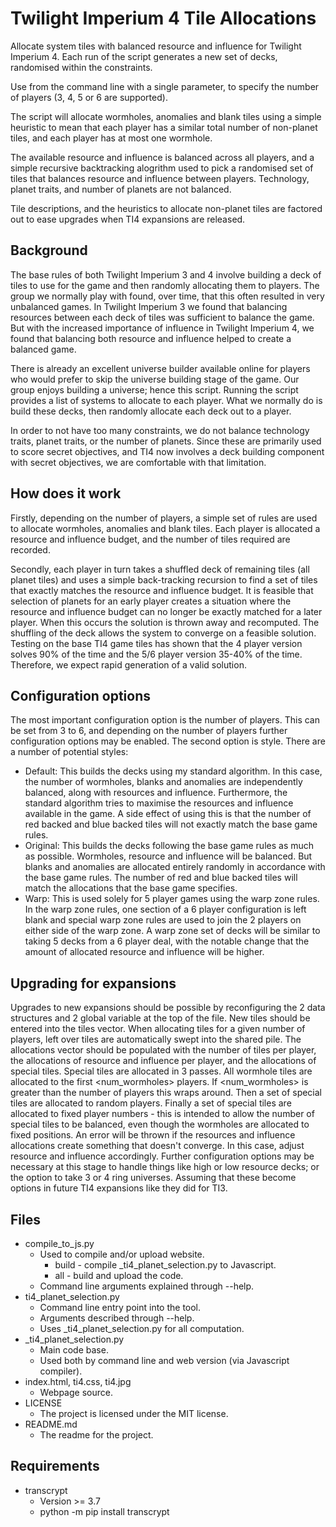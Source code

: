 # Twilight Imperium 4 Tile Allocations

Allocate system tiles with balanced resource and influence for Twilight Imperium 4.  Each run of the script generates a new set of decks, randomised within the constraints.

Use from the command line with a single parameter, to specify the number of players (3, 4, 5 or 6 are supported).

The script will allocate wormholes, anomalies and blank tiles using a simple heuristic to mean that each player has a similar total number of non-planet tiles, and each player has at most one wormhole.

The available resource and influence is balanced across all players, and a simple recursive backtracking alogrithm used to pick a randomised set of tiles that balances resource and influence between players.  Technology, planet traits, and number of planets are not balanced.

Tile descriptions, and the heuristics to allocate non-planet tiles are factored out to ease upgrades when TI4 expansions are released.

## Background

The base rules of both Twilight Imperium 3 and 4 involve building a deck of tiles to use for the game and then randomly allocating them to players.  The group we normally play with found, over time, that this often resulted in very unbalanced games.  In Twilight Imperium 3 we found that balancing resources between each deck of tiles was sufficient to balance the game.  But with the increased importance of influence in Twilight Imperium 4, we found that balancing both resource and influence helped to create a balanced game.

There is already an excellent universe builder available online for players who would prefer to skip the universe building stage of the game.  Our group enjoys building a universe; hence this script.  Running the script provides a list of systems to allocate to each player.  What we normally do is build these decks, then randomly allocate each deck out to a player.

In order to not have too many constraints, we do not balance technology traits, planet traits, or the number of planets.  Since these are primarily used to score secret objectives, and TI4 now involves a deck building component with secret objectives, we are comfortable with that limitation.

## How does it work

Firstly, depending on the number of players, a simple set of rules are used to allocate wormholes, anomalies and blank tiles.  Each player is allocated a resource and influence budget, and the number of tiles required are recorded.

Secondly, each player in turn takes a shuffled deck of remaining tiles (all planet tiles) and uses a simple back-tracking recursion to find a set of tiles that exactly matches the resource and influence budget.  It is feasible that selection of planets for an early player creates a situation where the resource and influence budget can no longer be exactly matched for a later player.  When this occurs the solution is thrown away and recomputed.  The shuffling of the deck allows the system to converge on a feasible solution.  Testing on the base TI4 game tiles has shown that the 4 player version solves 90% of the time and the 5/6 player version 35-40% of the time.  Therefore, we expect rapid generation of a valid solution.

## Configuration options

The most important configuration option is the number of players.  This can be set from 3 to 6, and depending on the number of players further configuration options may be enabled.  The second option is style.  There are a number of potential styles:

- Default: This builds the decks using my standard algorithm.  In this case, the number of wormholes, blanks and anomalies are independently balanced, along with resources and influence.  Furthermore, the standard algorithm tries to maximise the resources and influence available in the game.  A side effect of using this is that the number of red backed and blue backed tiles will not exactly match the base game rules.
- Original: This builds the decks following the base game rules as much as possible.  Wormholes, resource and influence will be balanced.  But blanks and anomalies are allocated entirely randomly in accordance with the base game rules.  The number of red and blue backed tiles will match the allocations that the base game specifies.
- Warp: This is used solely for 5 player games using the warp zone rules.  In the warp zone rules, one section of a 6 player configuration is left blank and special warp zone rules are used to join the 2 players on either side of the warp zone.  A warp zone set of decks will be similar to taking 5 decks from a 6 player deal, with the notable change that the amount of allocated resource and influence will be higher.

## Upgrading for expansions

Upgrades to new expansions should be possible by reconfiguring the 2 data structures and 2 global variable at the top of the file.  New tiles should be entered into the tiles vector.  When allocating tiles for a given number of players, left over tiles are automatically swept into the shared pile.  The allocations vector should be populated with the number of tiles per player, the allocations of resource and influence per player, and the allocations of special tiles.  Special tiles are allocated in 3 passes.  All wormhole tiles are allocated to the first <num_wormholes> players.  If <num_wormholes> is greater than the number of players this wraps around.  Then a set of special tiles are allocated to random players.  Finally a set of special tiles are allocated to fixed player numbers - this is intended to allow the number of special tiles to be balanced, even though the wormholes are allocated to fixed positions.  An error will be thrown if the resources and influence allocations create something that doesn't converge.  In this case, adjust resource and influence accordingly.  Further configuration options may be necessary at this stage to handle things like high or low resource decks; or the option to take 3 or 4 ring universes.  Assuming that these become options in future TI4 expansions like they did for TI3.

## Files

- compile_to_js.py
  - Used to compile and/or upload website.
    - build - compile _ti4_planet_selection.py to Javascript.
    - all - build and upload the code.
  - Command line arguments explained through --help.
- ti4_planet_selection.py
  - Command line entry point into the tool.
  - Arguments described through --help.
  - Uses _ti4_planet_selection.py for all computation.
- _ti4_planet_selection.py
  - Main code base.
  - Used both by command line and web version (via Javascript compiler).
- index.html, ti4.css, ti4.jpg
  - Webpage source.
- LICENSE
  - The project is licensed under the MIT license.
- README.md
  - The readme for the project.

## Requirements

- transcrypt
  - Version >= 3.7
  - python -m pip install transcrypt